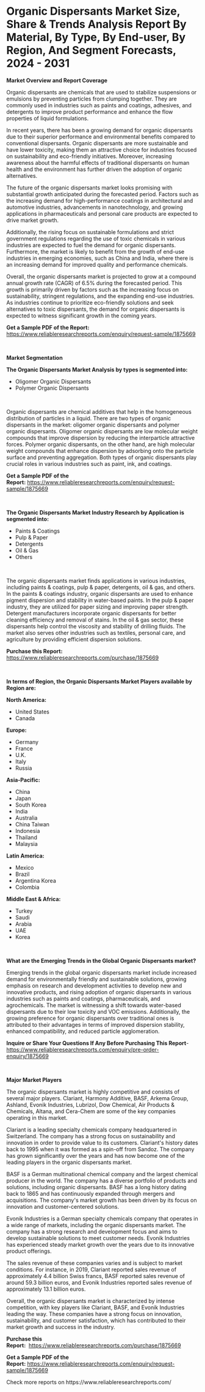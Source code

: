 <p><h1>Organic Dispersants Market Size, Share & Trends Analysis Report By Material, By Type, By End-user, By Region, And Segment Forecasts, 2024 - 2031</h1></p><p><strong>Market Overview and Report Coverage</strong></p>
<p><p>Organic dispersants are chemicals that are used to stabilize suspensions or emulsions by preventing particles from clumping together. They are commonly used in industries such as paints and coatings, adhesives, and detergents to improve product performance and enhance the flow properties of liquid formulations.</p><p>In recent years, there has been a growing demand for organic dispersants due to their superior performance and environmental benefits compared to conventional dispersants. Organic dispersants are more sustainable and have lower toxicity, making them an attractive choice for industries focused on sustainability and eco-friendly initiatives. Moreover, increasing awareness about the harmful effects of traditional dispersants on human health and the environment has further driven the adoption of organic alternatives.</p><p>The future of the organic dispersants market looks promising with substantial growth anticipated during the forecasted period. Factors such as the increasing demand for high-performance coatings in architectural and automotive industries, advancements in nanotechnology, and growing applications in pharmaceuticals and personal care products are expected to drive market growth.</p><p>Additionally, the rising focus on sustainable formulations and strict government regulations regarding the use of toxic chemicals in various industries are expected to fuel the demand for organic dispersants. Furthermore, the market is likely to benefit from the growth of end-use industries in emerging economies, such as China and India, where there is an increasing demand for improved quality and performance chemicals.</p><p>Overall, the organic dispersants market is projected to grow at a compound annual growth rate (CAGR) of 6.5% during the forecasted period. This growth is primarily driven by factors such as the increasing focus on sustainability, stringent regulations, and the expanding end-use industries. As industries continue to prioritize eco-friendly solutions and seek alternatives to toxic dispersants, the demand for organic dispersants is expected to witness significant growth in the coming years.</p></p>
<p><strong>Get a Sample PDF of the Report:</strong> <a href="https://www.reliableresearchreports.com/enquiry/request-sample/1875669">https://www.reliableresearchreports.com/enquiry/request-sample/1875669</a></p>
<p>&nbsp;</p>
<p><strong>Market Segmentation</strong></p>
<p><strong>The Organic Dispersants Market Analysis by types is segmented into:</strong></p>
<p><ul><li>Oligomer Organic Dispersants</li><li>Polymer Organic Dispersants</li></ul></p>
<p>&nbsp;</p>
<p><p>Organic dispersants are chemical additives that help in the homogeneous distribution of particles in a liquid. There are two types of organic dispersants in the market: oligomer organic dispersants and polymer organic dispersants. Oligomer organic dispersants are low molecular weight compounds that improve dispersion by reducing the interparticle attractive forces. Polymer organic dispersants, on the other hand, are high molecular weight compounds that enhance dispersion by adsorbing onto the particle surface and preventing aggregation. Both types of organic dispersants play crucial roles in various industries such as paint, ink, and coatings.</p></p>
<p><strong>Get a Sample PDF of the Report:</strong>&nbsp;<a href="https://www.reliableresearchreports.com/enquiry/request-sample/1875669">https://www.reliableresearchreports.com/enquiry/request-sample/1875669</a></p>
<p>&nbsp;</p>
<p><strong>The Organic Dispersants Market Industry Research by Application is segmented into:</strong></p>
<p><ul><li>Paints & Coatings</li><li>Pulp & Paper</li><li>Detergents</li><li>Oil & Gas</li><li>Others</li></ul></p>
<p>&nbsp;</p>
<p><p>The organic dispersants market finds applications in various industries, including paints & coatings, pulp & paper, detergents, oil & gas, and others. In the paints & coatings industry, organic dispersants are used to enhance pigment dispersion and stability in water-based paints. In the pulp & paper industry, they are utilized for paper sizing and improving paper strength. Detergent manufacturers incorporate organic dispersants for better cleaning efficiency and removal of stains. In the oil & gas sector, these dispersants help control the viscosity and stability of drilling fluids. The market also serves other industries such as textiles, personal care, and agriculture by providing efficient dispersion solutions.</p></p>
<p><strong>Purchase this Report:</strong>&nbsp; <a href="https://www.reliableresearchreports.com/purchase/1875669">https://www.reliableresearchreports.com/purchase/1875669</a></p>
<p>&nbsp;</p>
<p><strong>In terms of Region, the Organic Dispersants Market Players available by Region are:</strong></p>
<p>
    <p> <strong> North America: </strong>
        <ul>
            <li>United States</li>
            <li>Canada</li>
        </ul>
        </p> 
    <p> <strong> Europe: </strong>
        <ul>
            <li>Germany</li>
            <li>France</li>
            <li>U.K.</li>
            <li>Italy</li>
            <li>Russia</li>
        </ul>
        </p> 
    <p> <strong> Asia-Pacific: </strong>
        <ul>
            <li>China</li>
            <li>Japan</li>
            <li>South Korea</li>
            <li>India</li>
            <li>Australia</li>
            <li>China Taiwan</li>
            <li>Indonesia</li>
            <li>Thailand</li>
            <li>Malaysia</li>
        </ul>
        </p> 
    <p> <strong> Latin America: </strong>
        <ul>
            <li>Mexico</li>
            <li>Brazil</li>
            <li>Argentina Korea</li>
            <li>Colombia</li>
        </ul>
        </p> 
    <p> <strong> Middle East & Africa: </strong>
        <ul>
            <li>Turkey</li>
            <li>Saudi</li>
            <li>Arabia</li>
            <li>UAE</li>
            <li>Korea</li>
        </ul>
    </p>
    </p>
<p>&nbsp;</p>
<p><strong>What are the Emerging Trends in the Global Organic Dispersants market?</strong></p>
<p><p>Emerging trends in the global organic dispersants market include increased demand for environmentally friendly and sustainable solutions, growing emphasis on research and development activities to develop new and innovative products, and rising adoption of organic dispersants in various industries such as paints and coatings, pharmaceuticals, and agrochemicals. The market is witnessing a shift towards water-based dispersants due to their low toxicity and VOC emissions. Additionally, the growing preference for organic dispersants over traditional ones is attributed to their advantages in terms of improved dispersion stability, enhanced compatibility, and reduced particle agglomeration.</p></p>
<p><strong>Inquire or Share Your Questions If Any Before Purchasing This Report</strong>- <a href="https://www.reliableresearchreports.com/enquiry/pre-order-enquiry/1875669">https://www.reliableresearchreports.com/enquiry/pre-order-enquiry/1875669</a></p>
<p>&nbsp;</p>
<p><strong>Major Market Players</strong></p>
<p><p>The organic dispersants market is highly competitive and consists of several major players. Clariant, Harmony Additive, BASF, Arkema Group, Ashland, Evonik Industries, Lubrizol, Dow Chemical, Air Products & Chemicals, Altana, and Cera-Chem are some of the key companies operating in this market.</p><p>Clariant is a leading specialty chemicals company headquartered in Switzerland. The company has a strong focus on sustainability and innovation in order to provide value to its customers. Clariant's history dates back to 1995 when it was formed as a spin-off from Sandoz. The company has grown significantly over the years and has now become one of the leading players in the organic dispersants market.</p><p>BASF is a German multinational chemical company and the largest chemical producer in the world. The company has a diverse portfolio of products and solutions, including organic dispersants. BASF has a long history dating back to 1865 and has continuously expanded through mergers and acquisitions. The company's market growth has been driven by its focus on innovation and customer-centered solutions.</p><p>Evonik Industries is a German specialty chemicals company that operates in a wide range of markets, including the organic dispersants market. The company has a strong research and development focus and aims to develop sustainable solutions to meet customer needs. Evonik Industries has experienced steady market growth over the years due to its innovative product offerings.</p><p>The sales revenue of these companies varies and is subject to market conditions. For instance, in 2019, Clariant reported sales revenue of approximately 4.4 billion Swiss francs, BASF reported sales revenue of around 59.3 billion euros, and Evonik Industries reported sales revenue of approximately 13.1 billion euros.</p><p>Overall, the organic dispersants market is characterized by intense competition, with key players like Clariant, BASF, and Evonik Industries leading the way. These companies have a strong focus on innovation, sustainability, and customer satisfaction, which has contributed to their market growth and success in the industry.</p></p>
<p><strong>Purchase this Report:</strong>&nbsp;&nbsp;<a href="https://www.reliableresearchreports.com/purchase/1875669">https://www.reliableresearchreports.com/purchase/1875669</a></p>
<p></p>
<p><strong>Get a Sample PDF of the Report:</strong>&nbsp;<a href="https://www.reliableresearchreports.com/enquiry/request-sample/1875669">https://www.reliableresearchreports.com/enquiry/request-sample/1875669</a></p>
<p>Check more reports on https://www.reliableresearchreports.com/</p>